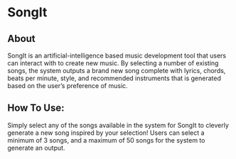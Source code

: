 # SongIt

## About
SongIt is an artificial-intelligence based music development tool that users can interact with to create new music. By selecting a number of existing songs, the system outputs a brand new song complete with lyrics, chords, beats per minute, style, and recommended instruments that is generated based on the user’s preference of music.

## How To Use:
Simply select any of the songs available in the system for SongIt to cleverly generate a new song inspired by your selection!
Users can select a minimum of 3 songs, and a maximum of 50 songs for the system to generate an output.


